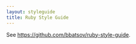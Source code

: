 ```yaml
---
layout: styleguide
title: Ruby Style Guide
---
```


See https://github.com/bbatsov/ruby-style-guide.
